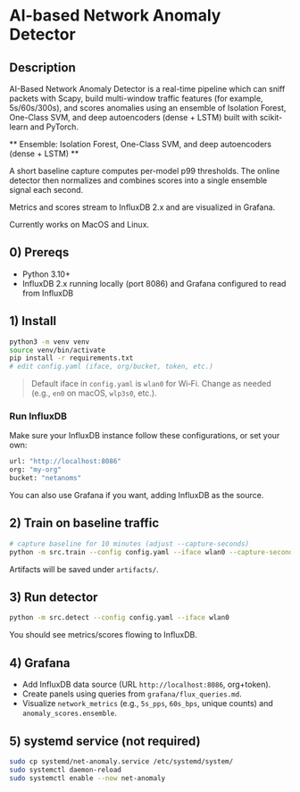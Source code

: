# AI-based Network Anomaly Detector

## Description
AI-Based Network Anomaly Detector is a real-time pipeline which can sniff packets with Scapy, build multi-window traffic features (for example, 5s/60s/300s), and scores anomalies using an ensemble of Isolation Forest, One-Class SVM, and deep autoencoders (dense + LSTM) built with scikit-learn and PyTorch.


** Ensemble: Isolation Forest, One-Class SVM, and deep autoencoders (dense + LSTM) **

A short baseline capture computes per-model p99 thresholds. The online detector then normalizes and combines scores into a single ensemble signal each second.

Metrics and scores stream to InfluxDB 2.x and are visualized in Grafana.

Currently works on MacOS and Linux.

## 0) Prereqs
- Python 3.10+
- InfluxDB 2.x running locally (port 8086) and Grafana configured to read from InfluxDB

## 1) Install
```bash
python3 -m venv venv
source venv/bin/activate
pip install -r requirements.txt
# edit config.yaml (iface, org/bucket, token, etc.)
```
> Default iface in `config.yaml` is `wlan0` for Wi‑Fi. Change as needed (e.g., `en0` on macOS, `wlp3s0`, etc.).

### Run InfluxDB
Make sure your InfluxDB instance follow these configurations, or set your own:
```bash
url: "http://localhost:8086"
org: "my-org"
bucket: "netanoms"
```
You can also use Grafana if you want, adding InfluxDB as the source.

## 2) Train on baseline traffic
```bash
# capture baseline for 10 minutes (adjust --capture-seconds)
python -m src.train --config config.yaml --iface wlan0 --capture-seconds 600
```
Artifacts will be saved under `artifacts/`.

## 3) Run detector
```bash
python -m src.detect --config config.yaml --iface wlan0
```
You should see metrics/scores flowing to InfluxDB.

## 4) Grafana
- Add InfluxDB data source (URL `http://localhost:8086`, org+token).
- Create panels using queries from `grafana/flux_queries.md`.
- Visualize `network_metrics` (e.g., `5s_pps`, `60s_bps`, unique counts) and `anomaly_scores.ensemble`.

## 5) systemd service (not required)
```bash
sudo cp systemd/net-anomaly.service /etc/systemd/system/
sudo systemctl daemon-reload
sudo systemctl enable --now net-anomaly
```
